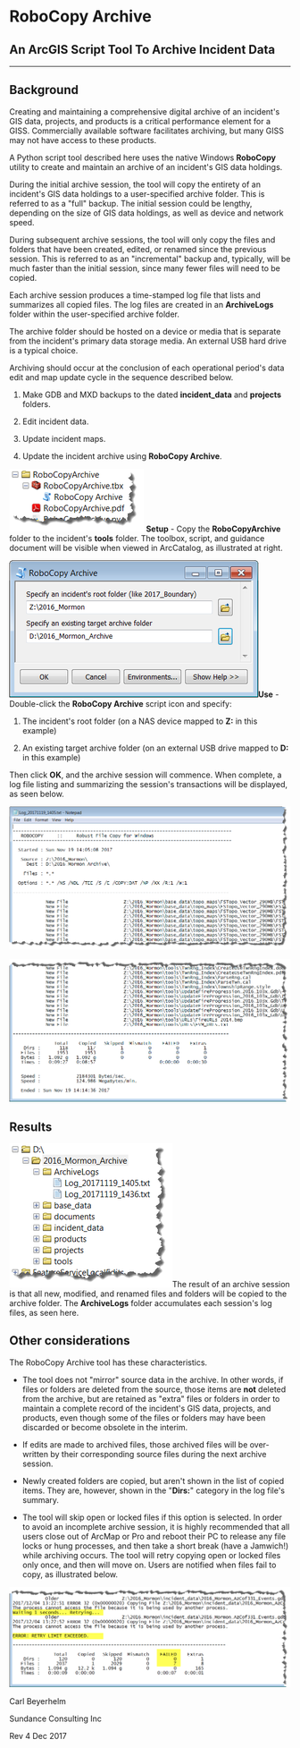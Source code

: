 # RoboCopy Archive
## An ArcGIS Script Tool To Archive Incident Data
---

## Background
Creating and maintaining a comprehensive digital
archive of an incident\'s GIS data, projects, and products is a critical
performance element for a GISS. Commercially available software
facilitates archiving, but many GISS may not have access to these
products.

A Python script tool described here uses the native Windows **RoboCopy**
utility to create and maintain an archive of an incident\'s GIS data
holdings.

During the initial archive session, the tool will copy the entirety of
an incident\'s GIS data holdings to a user-specified archive folder.
This is referred to as a \"full\" backup. The initial session could be
lengthy, depending on the size of GIS data holdings, as well as device
and network speed.

During subsequent archive sessions, the tool will only copy the files
and folders that have been created, edited, or renamed since the
previous session. This is referred to as an \"incremental\" backup and,
typically, will be much faster than the initial session, since many
fewer files will need to be copied.

Each archive session produces a time-stamped log file that lists and
summarizes all copied files. The log files are created in an
**ArchiveLogs** folder within the user-specified archive folder.

The archive folder should be hosted on a device or media that is
separate from the incident\'s primary data storage media. An external
USB hard drive is a typical choice.

Archiving should occur at the conclusion of each operational period\'s
data edit and map update cycle in the sequence described below.

1.  Make GDB and MXD backups to the dated **incident_data** and
    **projects** folders.

2.  Edit incident data.

3.  Update incident maps.

4.  Update the incident archive using **RoboCopy Archive**.

![arcgis catalog screenshot](media/image1.png)
**Setup** - Copy the **RoboCopyArchive**
folder to the incident\'s **tools** folder. The toolbox, script, and
guidance document will be visible when viewed in ArcCatalog, as
illustrated at right.

![image2](media/image2.png)**Use** - Double-click the **RoboCopy
Archive** script icon and specify:

1.  The incident\'s root folder (on a NAS device mapped to **Z:** in
    this example)

2.  An existing target archive folder (on an external USB drive mapped
    to **D:** in this example)

Then click **OK**, and the archive session will commence. When complete,
a log file listing and summarizing the session\'s transactions will be
displayed, as seen below.

![image3](media/image3.png)

![image4](media/image4.png)

## Results
![image5](media/image5.png)The result of an archive session is that
all new, modified, and renamed files and folders will be copied to the
archive folder. The **ArchiveLogs** folder accumulates each session\'s
log files, as seen here.

## Other considerations 
The RoboCopy Archive tool has these characteristics.

-   The tool does not \"mirror\" source data in the archive. In other
    words, if files or folders are deleted from the source, those items
    are **not** deleted from the archive, but are retained as \"extra\"
    files or folders in order to maintain a complete record of the
    incident\'s GIS data, projects, and products, even though some of
    the files or folders may have been discarded or become obsolete in
    the interim.

-   If edits are made to archived files, those archived files will be
    over-written by their corresponding source files during the next
    archive session.

-   Newly created folders are copied, but aren\'t shown in the list of
    copied items. They are, however, shown in the \"**Dirs:**\" category
    in the log file\'s summary.

-   The tool will skip open or locked files if this option is selected. In order to avoid an
    incomplete archive session, it is highly recommended that all users
    close out of ArcMap or Pro and reboot their PC to release any file
    locks or hung processes, and then take a short break (have a
    Jamwich!) while archiving occurs. The tool will retry copying open
    or locked files only once, and then will move on. Users are notified
    when files fail to copy, as illustrated below.

![image6](media/image6.png)

Carl Beyerhelm

Sundance Consulting Inc

Rev 4 Dec 2017
